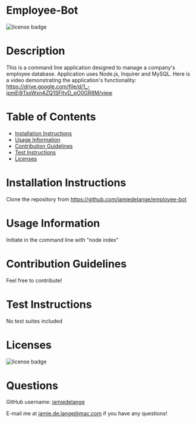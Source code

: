 # Employee-Bot

  ![license badge](https://img.shields.io/badge/license-MIT-blue)

  # Description

  This is a command line application designed to manage a company's employee database. Application uses Node.js, Inquirer and MySQL. Here is a video demonstrating the application's functionality: https://drive.google.com/file/d/1_-ipmEj9TssWxnAZQ1SFltvD_pO0GR8M/view

  # Table of Contents
  * [Installation Instructions](#installation-instructions)
  * [Usage Information](#usage-information)
  * [Contribution Guidelines](#contribution-guidelines)
  * [Test Instructions](#test-instructions)
  * [Licenses](#licenses)

  # Installation Instructions
  Clone the repository from https://github.com/jamiedelange/employee-bot

  # Usage Information
  Initiate in the command line with "node index"

  # Contribution Guidelines
  Feel free to contribute!

  # Test Instructions
  No test suites included

  # Licenses
  ![license badge](https://img.shields.io/badge/license-MIT-blue)

  # Questions
  GitHub username: [jamiedelange](https://github.com/jamiedelange)

  E-mail me at jamie.de.lange@mac.com if you have any questions!
